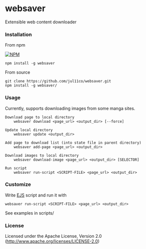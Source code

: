 # websaver
Extensible web content downloader

### Installation

From npm

[![NPM](https://nodei.co/npm/websaver.png)](https://npmjs.org/package/websaver)
```
npm install -g websaver
```

From source
```
git clone https://github.com/jul11co/websaver.git
npm install -g websaver/
```

### Usage
Currently, supports downloading images from some manga sites.

```
Download page to local directory
    websaver download <page_url> <output_dir> [--force]
    
Update local directory
    websaver update <output_dir>
    
Add page to download list (into state file in parent directory)
    websaver add-page <page_url> <output_dir>
    
Download images to local directory
    websaver download-image <page_url> <output_dir> [SELECTOR]
    
Run script
    websaver run-script <SCRIPT-FILE> <page_url> <output_dir>
```

### Customize

Write [EJS](https://github.com/mde/ejs) script and run it with
```
websaver run-script <SCRIPT-FILE> <page_url> <output_dir>
```
See examples in scripts/

### License

Licensed under the Apache License, Version 2.0
(<http://www.apache.org/licenses/LICENSE-2.0>)
